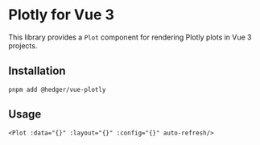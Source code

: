 # Plotly for Vue 3

This library provides a `Plot` component for rendering Plotly plots in Vue 3 projects.

## Installation

```
pnpm add @hedger/vue-plotly
```

## Usage

```vue
<Plot :data="{}" :layout="{}" :config="{}" auto-refresh/>
```

